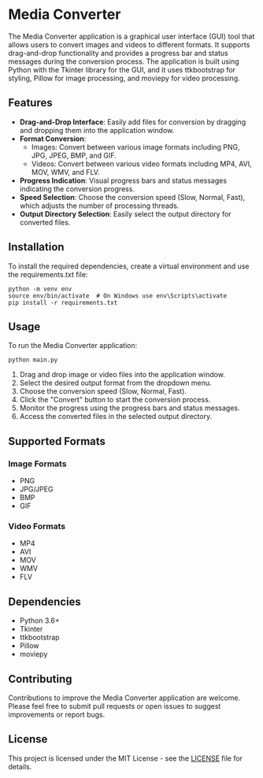 # Media Converter

The Media Converter application is a graphical user interface (GUI) tool that allows users to convert images and videos to different formats. It supports drag-and-drop functionality and provides a progress bar and status messages during the conversion process. The application is built using Python with the Tkinter library for the GUI, and it uses ttkbootstrap for styling, Pillow for image processing, and moviepy for video processing.

## Features

- **Drag-and-Drop Interface**: Easily add files for conversion by dragging and dropping them into the application window.
- **Format Conversion**:
  - Images: Convert between various image formats including PNG, JPG, JPEG, BMP, and GIF.
  - Videos: Convert between various video formats including MP4, AVI, MOV, WMV, and FLV.
- **Progress Indication**: Visual progress bars and status messages indicating the conversion progress.
- **Speed Selection**: Choose the conversion speed (Slow, Normal, Fast), which adjusts the number of processing threads.
- **Output Directory Selection**: Easily select the output directory for converted files.

## Installation

To install the required dependencies, create a virtual environment and use the requirements.txt file:


```
python -m venv env
source env/bin/activate  # On Windows use env\Scripts\activate
pip install -r requirements.txt
```

## Usage

To run the Media Converter application:

```
python main.py
```

1. Drag and drop image or video files into the application window.
2. Select the desired output format from the dropdown menu.
3. Choose the conversion speed (Slow, Normal, Fast).
4. Click the "Convert" button to start the conversion process.
5. Monitor the progress using the progress bars and status messages.
6. Access the converted files in the selected output directory.

## Supported Formats

### Image Formats
- PNG
- JPG/JPEG
- BMP
- GIF

### Video Formats
- MP4
- AVI
- MOV
- WMV
- FLV

## Dependencies

- Python 3.6+
- Tkinter
- ttkbootstrap
- Pillow
- moviepy

## Contributing

Contributions to improve the Media Converter application are welcome. Please feel free to submit pull requests or open issues to suggest improvements or report bugs.

## License

This project is licensed under the MIT License - see the [LICENSE](LICENSE) file for details.